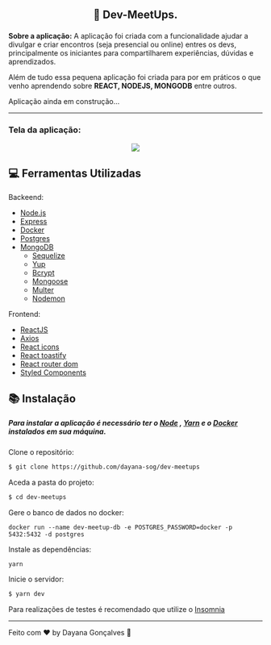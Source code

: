 

## <p align="center">:rocket: Dev-MeetUps. </p>

<p><strong>Sobre a aplicação:</strong> A aplicação foi criada com a funcionalidade ajudar a divulgar e criar encontros (seja presencial ou online) entres os devs, principalmente os iniciantes para compartilharem experiências, dúvidas e aprendizados. 
</p>
<p> 
Além de tudo essa pequena aplicação foi criada para por em práticos o que venho aprendendo sobre <strong>REACT, NODEJS, MONGODB</strong> entre outros.
</p>

<p>Aplicação ainda em construção...</p>

---

### Tela da aplicação:

<p align="center">
	<img src="https://user-images.githubusercontent.com/57035171/93498403-a666d380-f909-11ea-895d-67cd1c37b800.png" />
</p>


## :computer: Ferramentas Utilizadas

Backeend:
- [Node.js](https://nodejs.org/en/)
- [Express](https://expressjs.com/)
- [Docker](https://www.docker.com/)
- [Postgres](https://www.postgresql.org/)
- [MongoDB](https://docs.mongodb.com/)
	* [Sequelize](https://sequelize.org/)
	* [Yup](https://classic.yarnpkg.com/en/package/yup)
	* [Bcrypt](https://classic.yarnpkg.com/en/package/bcryptjs)
	* [Mongoose](https://mongoosejs.com/docs/)
	* [Multer](https://www.npmjs.com/package/multer)
	* [Nodemon](https://nodemon.io/)

Frontend:

-   [ReactJS](https://pt-br.reactjs.org/)
-   [Axios](https://github.com/axios/axios)
-   [React icons](https://react-icons.netlify.com/#/)
-   [React toastify](https://github.com/fkhadra/react-toastify)
-   [React router dom](https://www.npmjs.com/package/react-router-dom)
-   [Styled Components](https://styled-components.com/docs)


## :books: Instalação 

##### 	Para instalar a aplicação é necessário ter o [Node](https://nodejs.org/en/) , [Yarn](https://legacy.yarnpkg.com/en/docs/install/#mac-stable) e o [Docker](https://www.docker.com/) instalados em sua máquina.

Clone o repositório:
```sh
$ git clone https://github.com/dayana-sog/dev-meetups
```

Aceda a pasta do projeto:
```sh
$ cd dev-meetups
```
Gere o banco de dados no docker:
```
docker run --name dev-meetup-db -e POSTGRES_PASSWORD=docker -p 5432:5432 -d postgres
```
Instale as dependências:
```sh
yarn
```
Inicie o servidor:
```sh
$ yarn dev
```

Para realizações de testes é recomendado que utilize o [Insomnia](https://insomnia.rest/) 

----------

Feito com ♥ by Dayana Gonçalves  👋 
